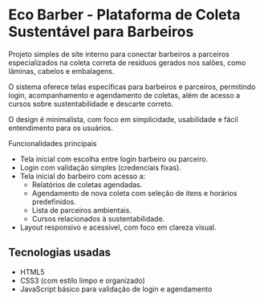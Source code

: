 # Eco Barber - Plataforma de Coleta Sustentável para Barbeiros

Projeto simples de site interno para conectar barbeiros a parceiros especializados na coleta correta de resíduos gerados nos salões, como lâminas, cabelos e embalagens. 

O sistema oferece telas específicas para barbeiros e parceiros, permitindo login, acompanhamento e agendamento de coletas, além de acesso a cursos sobre sustentabilidade e descarte correto.

O design é minimalista, com foco em simplicidade, usabilidade e fácil entendimento para os usuários.

Funcionalidades principais

- Tela inicial com escolha entre login barbeiro ou parceiro.
- Login com validação simples (credenciais fixas).
- Tela inicial do barbeiro com acesso a:
  - Relatórios de coletas agendadas.
  - Agendamento de nova coleta com seleção de itens e horários predefinidos.
  - Lista de parceiros ambientais.
  - Cursos relacionados à sustentabilidade.
- Layout responsivo e acessível, com foco em clareza visual.

## Tecnologias usadas

- HTML5
- CSS3 (com estilo limpo e organizado)
- JavaScript básico para validação de login e agendamento
